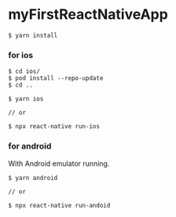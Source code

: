 # myFirstReactNativeApp

```
$ yarn install
```

### for ios
```
$ cd ios/
$ pod install --repo-update
$ cd ..
```

```
$ yarn ios

// or

$ npx react-native run-ios
```

### for android

With Android emulator running.

```
$ yarn android

// or

$ npx react-native run-andoid
```
